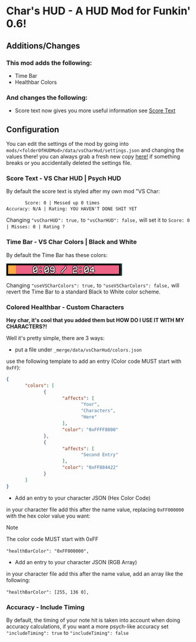# Char's HUD - A HUD Mod for Funkin' 0.6!

## Additions/Changes

### This mod adds the following:

- Time Bar
- Healthbar Colors

### And changes the following:

- Score text now gives you more useful information see [Score Text](#score-text---vs-char-hud--psych-hud)

## Configuration

You can edit the settings of the mod by going into `mods/<folderOfHUDMod>/data/vsCharHud/settings.json` and changing the values there!
you can always grab a fresh new copy [here!]("data/vsCharHud/settings.json") if something breaks or you accidentally deleted the settings file.

### Score Text - VS Char HUD | Psych HUD

By default the score text is styled after my own mod "VS Char:

```
       Score: 0 | Messed up 0 times
Accuracy: N/A | Rating: YOU HAVEN'T DONE SHIT YET
```

Changing `"vsCharHUD": true,` to `"vsCharHUD": false,` will set it to `Score: 0 | Misses: 0 | Rating ?`

### Time Bar - VS Char Colors | Black and White

By default the Time Bar has these colors:

![](docs/timeBar.png)

Changing `"useVSCharColors": true,` to `"useVSCharColors": false,` will revert the Time Bar to a standard Black to White color scheme.

### Colored Healthbar - Custom Characters

**Hey char, it's cool that you added them but HOW DO I USE IT WITH MY CHARACTERS?!**

Well it's pretty simple, there are 3 ways:

- put a file under `_merge/data/vsCharHud/colors.json`

use the following template to add an entry (Color code MUST start with `0xFF`):
```json
{
       "colors": [
              {
                     "affects": [
                            "Your",
                            "Characters",
                            "Here"
                     ],
                     "color": "0xFFFF8800"
              },
              {
                     "affects": [
                            "Second Entry"
                     ],
                     "color": "0xFF884422"
              }
       ]
}
```

- Add an entry to your character JSON (Hex Color Code)

in your character file add this after the name value, replacing `0xFF000000` with the hex color value you want:

> [!NOTE]
> The color code MUST start with 0xFF

`"healthBarColor": "0xFF000000",`

- Add an entry to your character JSON (RGB Array)

in your character file add this after the name value, add an array like the following:

`"healthBarColor": [255, 136 0],`


### Accuracy - Include Timing

By default, the timing of your note hit is taken into account when doing accuracy calculations, if you want a more psych-like accuracy set `"includeTiming": true` to `"includeTiming": false`